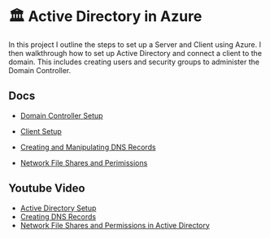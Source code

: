 # 🏛 Active Directory in Azure

In this project I outline the steps to set up a Server and Client using Azure. I then walkthrough how to set up Active Directory and connect a client to the domain. This includes creating users and security groups to administer the Domain Controller.

## Docs

- [Domain Controller Setup]()

- [Client Setup]()

- [Creating and Manipulating DNS Records]()

- [Network File Shares and Perimissions]()

## Youtube Video

- [Active Directory Setup]()
- [Creating DNS Records]()
- [Network File Shares and Permissions in Active Directory]()
